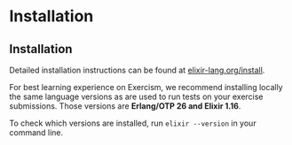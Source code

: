 # Installation

## Installation

Detailed installation instructions can be found at [elixir-lang.org/install](https://elixir-lang.org/install.html).

For best learning experience on Exercism, we recommend installing locally the same language versions as are used to run tests on your exercise submissions.
Those versions are **Erlang/OTP 26 and Elixir 1.16**.

To check which versions are installed, run `elixir --version` in your command line.

